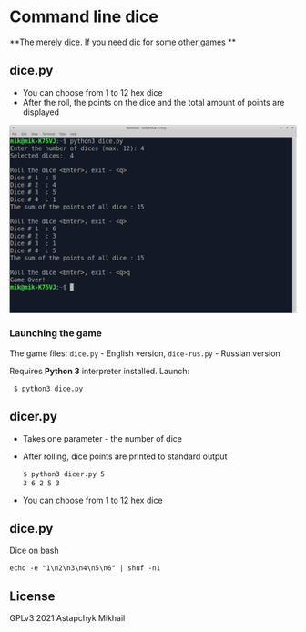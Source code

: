 # Command line dice

**The merely dice. If you need dic for some other games **


## dice.py

* You can choose from 1 to 12 hex dice 
* After the roll, the points on the dice and the total amount of points are displayed 

![dices](../fig/dice.png)


### Launching the game

The game files: `dice.py` - English version, `dice-rus.py` - Russian version

Requires **Python 3** interpreter installed. Launch:

     $ python3 dice.py
 

## dicer.py

* Takes one parameter - the number of dice
* After rolling, dice points are printed to standard output

      $ python3 dicer.py 5
      3 6 2 5 3

* You can choose from 1 to 12 hex dice 


## dice.py

Dice on bash

    echo -e "1\n2\n3\n4\n5\n6" | shuf -n1



 ## License

GPLv3 2021 Astapchyk Mikhail

